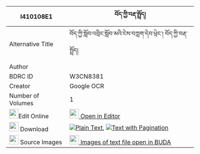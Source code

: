 |I410108E1|བོད་ཀྱི་བརྡ་སྤྲོད། 
| --- | --- 
|Alternative Title |བོད་ཀྱི་སློབ་འབྲིང་སློབ་མའི་ངེས་བཀླག་དེབ་ཕྲེང་། བོད་ཀྱི་བརྡ་སྤྲོད།
|Author | 
|BDRC ID | W3CN8381
|Creator | Google OCR
|Number of Volumes| 1
|<img width="25" src="https://img.icons8.com/color/25/000000/edit-property.png">Edit Online| [<img width="25" src="https://avatars.githubusercontent.com/u/45091458?s=200&v=4"> Open in Editor](http://editor.openpecha.org/I410108E1)
|<img width="25" src="https://img.icons8.com/fluent/48/000000/download-2.png"/>  Download | [![](https://img.icons8.com/color/20/000000/txt.png)Plain Text](https://github.com/Openpecha/I410108E1/releases/download/v1/bo_kyi_datro_plain_I410108E1.zip), [![](https://img.icons8.com/color/20/000000/txt.png)Text with Pagination](https://github.com/Openpecha/I410108E1/releases/download/v1/bo_kyi_datro_pages_I410108E1.zip)
|<img width="25" src="https://img.icons8.com/plasticine/100/000000/pictures-folder.png"/>  Source Images | [<img width="25" src="https://library.bdrc.io/icons/BUDA-small.svg"> Images of text file open in BUDA](https://library.bdrc.io/show/bdr:W3CN8381)